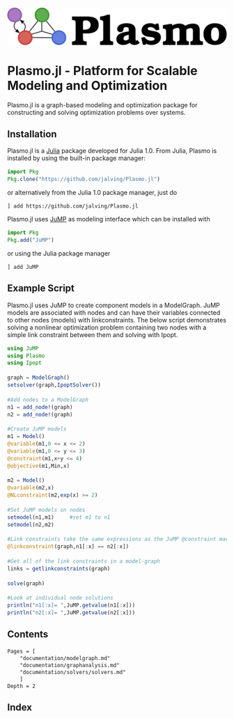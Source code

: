 ![Plasmo logo](assets/plasmo.svg)

# Plasmo.jl - Platform for Scalable Modeling and Optimization

Plasmo.jl is a graph-based modeling and optimization package for constructing and solving optimization problems over systems.


## Installation

Plasmo.jl is a [Julia](https://julialang.org) package developed for Julia 1.0.
From Julia, Plasmo is installed by using the built-in package manager:
```julia
import Pkg
Pkg.clone("https://github.com/jalving/Plasmo.jl")
```

or alternatively from the Julia 1.0 package manager, just do

```
] add https://github.com/jalving/Plasmo.jl
```
Plasmo.jl uses [JuMP](https://github.com/JuliaOpt/JuMP.jl) as modeling interface which can be installed with

```julia
import Pkg
Pkg.add("JuMP")
```
or using the Julia package manager
```
] add JuMP
```

## Example Script

Plasmo.jl uses JuMP to create component models in a ModelGraph.  JuMP models are associated with nodes and can have their variables connected to other nodes (models) with linkconstraints.
The below script demonstrates solving a nonlinear optimization problem containing two nodes with a simple link constraint between them and solving with Ipopt.

```julia
using JuMP
using Plasmo
using Ipopt

graph = ModelGraph()
setsolver(graph,IpoptSolver())

#Add nodes to a ModelGraph
n1 = add_node!(graph)
n2 = add_node!(graph)

#Create JuMP models
m1 = Model()
@variable(m1,0 <= x <= 2)
@variable(m1,0 <= y <= 3)
@constraint(m1,x+y <= 4)
@objective(m1,Min,x)

m2 = Model()
@variable(m2,x)
@NLconstraint(m2,exp(x) >= 2)

#Set JuMP models on nodes
setmodel(n1,m1)     #set m1 to n1
setmodel(n2,m2)

#Link constraints take the same expressions as the JuMP @constraint macro
@linkconstraint(graph,n1[:x] == n2[:x])

#Get all of the link constraints in a model-graph
links = getlinkconstraints(graph)

solve(graph)

#Look at individual node solutions
println("n1[:x]= ",JuMP.getvalue(n1[:x]))
println("n2[:x]= ",JuMP.getvalue(n2[:x]))
```


## Contents

```@contents
Pages = [
    "documentation/modelgraph.md"
    "documentation/graphanalysis.md"
    "documentation/solvers/solvers.md"
    ]
Depth = 2
```


## Index

```@index
```
